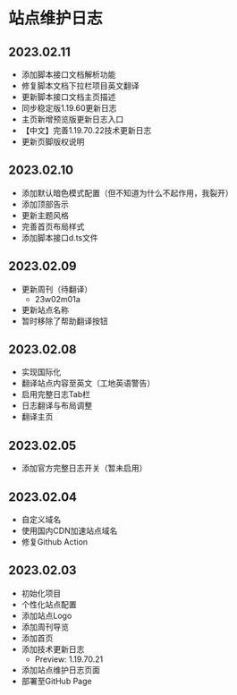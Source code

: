 # 站点维护日志

## 2023.02.11
- 添加脚本接口文档解析功能
- 修复脚本文档下拉栏项目英文翻译
- 更新脚本接口文档主页描述
- 同步稳定版1.19.60更新日志
- 主页新增预览版更新日志入口
- 【中文】完善1.19.70.22技术更新日志
- 更新页脚版权说明

## 2023.02.10
- 添加默认暗色模式配置（但不知道为什么不起作用，我裂开）
- 添加顶部告示
- 更新主题风格
- 完善首页布局样式
- 添加脚本接口d.ts文件

## 2023.02.09
- 更新周刊（待翻译）
  - 23w02m01a
- 更新站点名称
- 暂时移除了帮助翻译按钮

## 2023.02.08
- 实现国际化
- 翻译站点内容至英文（工地英语警告）
- 启用完整日志Tab栏
- 日志翻译与布局调整
- 翻译主页

## 2023.02.05
- 添加官方完整日志开关（暂未启用）

## 2023.02.04
- 自定义域名
- 使用国内CDN加速站点域名
- 修复Github Action

## 2023.02.03
- 初始化项目
- 个性化站点配置
- 添加站点Logo
- 添加周刊导览
- 添加首页
- 添加技术更新日志
  - Preview: 1.19.70.21
- 添加站点维护日志页面
- 部署至GitHub Page